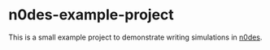 # n0des-example-project

This is a small example project to demonstrate writing simulations in [n0des](https://n0des.iroh.computer/).
